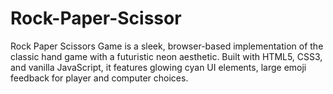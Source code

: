 # Rock-Paper-Scissor
Rock Paper Scissors Game is a sleek, browser-based implementation of the classic hand game with a futuristic neon aesthetic. Built with HTML5, CSS3, and vanilla JavaScript, it features glowing cyan UI elements, large emoji feedback for player and computer choices.
